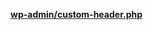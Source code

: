<p><b><a href="https://developer.wordpress.org/reference/files/wp-admin/custom-header.php/">wp-admin/custom-header.php</a></b></p>

